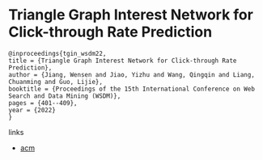 # Triangle Graph Interest Network for Click-through Rate Prediction

```
@inproceedings{tgin_wsdm22,
title = {Triangle Graph Interest Network for Click-through Rate Prediction},
author = {Jiang, Wensen and Jiao, Yizhu and Wang, Qingqin and Liang, Chuanming and Guo, Lijie},
booktitle = {Proceedings of the 15th International Conference on Web Search and Data Mining (WSDM)},
pages = {401--409},
year = {2022}
}
```

links
- [acm](https://dl.acm.org/doi/10.1145/3488560.3498458)
